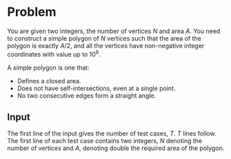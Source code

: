 # Problem

You are given two integers, the number of vertices $N$ and area $A$. You need to construct a simple polygon of $N$ vertices such that the area of the polygon is exactly $A/2$, and all the vertices have non-negative integer coordinates with value up to $10^9$.

A simple polygon is one that:

- Defines a closed area.
- Does not have self-intersections, even at a single point.
- No two consecutive edges form a straight angle.

## Input

The first line of the input gives the number of test cases, $T$. $T$ lines follow.  
The first line of each test case contains two integers, $N$ denoting the number of vertices and $A$, denoting double the required area of the polygon.
